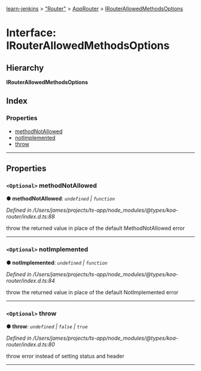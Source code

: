 [learn-jenkins](../README.md) > ["Router"](../modules/_router_.md) > [AppRouter](../classes/_router_.approuter.md) > [IRouterAllowedMethodsOptions](../interfaces/_router_.approuter.irouterallowedmethodsoptions.md)

# Interface: IRouterAllowedMethodsOptions

## Hierarchy

**IRouterAllowedMethodsOptions**

## Index

### Properties

* [methodNotAllowed](_router_.approuter.irouterallowedmethodsoptions.md#methodnotallowed)
* [notImplemented](_router_.approuter.irouterallowedmethodsoptions.md#notimplemented)
* [throw](_router_.approuter.irouterallowedmethodsoptions.md#throw)

---

## Properties

<a id="methodnotallowed"></a>

### `<Optional>` methodNotAllowed

**● methodNotAllowed**: *`undefined` \| `function`*

*Defined in /Users/james/projects/ts-app/node_modules/@types/koa-router/index.d.ts:88*

throw the returned value in place of the default MethodNotAllowed error

___
<a id="notimplemented"></a>

### `<Optional>` notImplemented

**● notImplemented**: *`undefined` \| `function`*

*Defined in /Users/james/projects/ts-app/node_modules/@types/koa-router/index.d.ts:84*

throw the returned value in place of the default NotImplemented error

___
<a id="throw"></a>

### `<Optional>` throw

**● throw**: *`undefined` \| `false` \| `true`*

*Defined in /Users/james/projects/ts-app/node_modules/@types/koa-router/index.d.ts:80*

throw error instead of setting status and header

___

